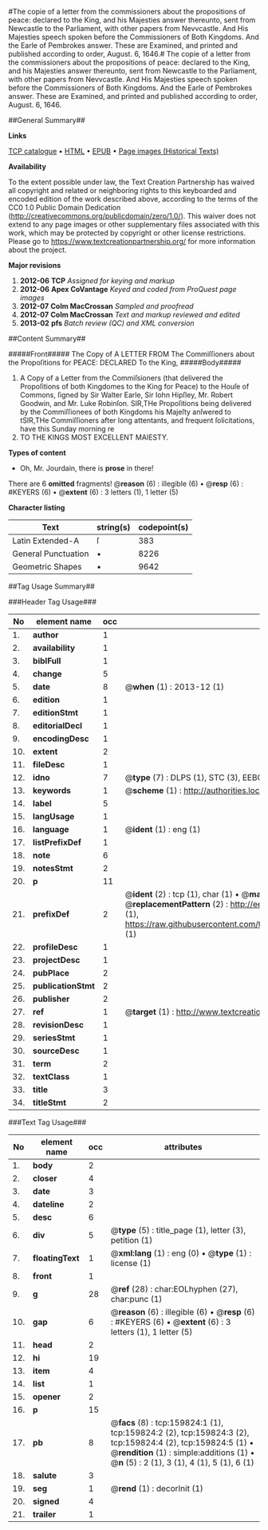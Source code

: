 #The copie of a letter from the commissioners about the propositions of peace: declared to the King, and his Majesties answer thereunto, sent from Newcastle to the Parliament, with other papers from Nevvcastle. And His Majesties speech spoken before the Commissioners of Both Kingdoms. And the Earle of Pembrokes answer.  These are Examined, and printed and published according to order, August. 6, 1646.#
The copie of a letter from the commissioners about the propositions of peace: declared to the King, and his Majesties answer thereunto, sent from Newcastle to the Parliament, with other papers from Nevvcastle. And His Majesties speech spoken before the Commissioners of Both Kingdoms. And the Earle of Pembrokes answer.  These are Examined, and printed and published according to order, August. 6, 1646.

##General Summary##

**Links**

[TCP catalogue](http://www.ota.ox.ac.uk/tcp/)  • 
[HTML](http://tei.it.ox.ac.uk/tcp/Texts-HTML/free/A80/A80461.html)  • 
[EPUB](http://tei.it.ox.ac.uk/tcp/Texts-EPUB/free/A80/A80461.epub) • 
[Page images (Historical Texts)](https://historicaltexts.jisc.ac.uk/eebo-99861613e)

**Availability**

To the extent possible under law, the Text Creation Partnership has waived all copyright and related or neighboring rights to this keyboarded and encoded edition of the work described above, according to the terms of the CC0 1.0 Public Domain Dedication (http://creativecommons.org/publicdomain/zero/1.0/). This waiver does not extend to any page images or other supplementary files associated with this work, which may be protected by copyright or other license restrictions. Please go to https://www.textcreationpartnership.org/ for more information about the project.

**Major revisions**

1. __2012-06__ __TCP__ *Assigned for keying and markup*
1. __2012-06__ __Apex CoVantage__ *Keyed and coded from ProQuest page images*
1. __2012-07__ __Colm MacCrossan__ *Sampled and proofread*
1. __2012-07__ __Colm MacCrossan__ *Text and markup reviewed and edited*
1. __2013-02__ __pfs__ *Batch review (QC) and XML conversion*

##Content Summary##

#####Front#####
The Copy of A LETTER FROM The Commiſſioners about the Propoſitions for PEACE: DECLARED To the King, 
#####Body#####

1. A Copy of a Letter from the Commiſsioners (that delivered the Propoſitions of both Kingdomes to the King for Peace) to the Houſe of Commons, ſigned by Sir Walter Earle, Sir Iohn Hipſley, Mr. Robert Goodwin, and Mr. Luke Robinſon.
SIR,THe Propoſitions being delivered by the Commiſſionees of both Kingdoms his Majeſty anſwered to tSIR,THe Commiſſioners after long attentants, and frequent ſolicitations, have this Sunday morning re
1. TO THE KINGS MOST EXCELLENT MAIESTY.

**Types of content**

  * Oh, Mr. Jourdain, there is **prose** in there!

There are 6 **omitted** fragments! 
 @__reason__ (6) : illegible (6)  •  @__resp__ (6) : #KEYERS (6)  •  @__extent__ (6) : 3 letters (1), 1 letter (5)

**Character listing**


|Text|string(s)|codepoint(s)|
|---|---|---|
|Latin Extended-A|ſ|383|
|General Punctuation|•|8226|
|Geometric Shapes|▪|9642|

##Tag Usage Summary##

###Header Tag Usage###

|No|element name|occ|attributes|
|---|---|---|---|
|1.|__author__|1||
|2.|__availability__|1||
|3.|__biblFull__|1||
|4.|__change__|5||
|5.|__date__|8| @__when__ (1) : 2013-12 (1)|
|6.|__edition__|1||
|7.|__editionStmt__|1||
|8.|__editorialDecl__|1||
|9.|__encodingDesc__|1||
|10.|__extent__|2||
|11.|__fileDesc__|1||
|12.|__idno__|7| @__type__ (7) : DLPS (1), STC (3), EEBO-CITATION (1), PROQUEST (1), VID (1)|
|13.|__keywords__|1| @__scheme__ (1) : http://authorities.loc.gov/ (1)|
|14.|__label__|5||
|15.|__langUsage__|1||
|16.|__language__|1| @__ident__ (1) : eng (1)|
|17.|__listPrefixDef__|1||
|18.|__note__|6||
|19.|__notesStmt__|2||
|20.|__p__|11||
|21.|__prefixDef__|2| @__ident__ (2) : tcp (1), char (1)  •  @__matchPattern__ (2) : ([0-9\-]+):([0-9IVX]+) (1), (.+) (1)  •  @__replacementPattern__ (2) : http://eebo.chadwyck.com/downloadtiff?vid=$1&page=$2 (1), https://raw.githubusercontent.com/textcreationpartnership/Texts/master/tcpchars.xml#$1 (1)|
|22.|__profileDesc__|1||
|23.|__projectDesc__|1||
|24.|__pubPlace__|2||
|25.|__publicationStmt__|2||
|26.|__publisher__|2||
|27.|__ref__|1| @__target__ (1) : http://www.textcreationpartnership.org/docs/. (1)|
|28.|__revisionDesc__|1||
|29.|__seriesStmt__|1||
|30.|__sourceDesc__|1||
|31.|__term__|2||
|32.|__textClass__|1||
|33.|__title__|3||
|34.|__titleStmt__|2||


###Text Tag Usage###

|No|element name|occ|attributes|
|---|---|---|---|
|1.|__body__|2||
|2.|__closer__|4||
|3.|__date__|3||
|4.|__dateline__|2||
|5.|__desc__|6||
|6.|__div__|5| @__type__ (5) : title_page (1), letter (3), petition (1)|
|7.|__floatingText__|1| @__xml:lang__ (1) : eng (0)  •  @__type__ (1) : license (1)|
|8.|__front__|1||
|9.|__g__|28| @__ref__ (28) : char:EOLhyphen (27), char:punc (1)|
|10.|__gap__|6| @__reason__ (6) : illegible (6)  •  @__resp__ (6) : #KEYERS (6)  •  @__extent__ (6) : 3 letters (1), 1 letter (5)|
|11.|__head__|2||
|12.|__hi__|19||
|13.|__item__|4||
|14.|__list__|1||
|15.|__opener__|2||
|16.|__p__|15||
|17.|__pb__|8| @__facs__ (8) : tcp:159824:1 (1), tcp:159824:2 (2), tcp:159824:3 (2), tcp:159824:4 (2), tcp:159824:5 (1)  •  @__rendition__ (1) : simple:additions (1)  •  @__n__ (5) : 2 (1), 3 (1), 4 (1), 5 (1), 6 (1)|
|18.|__salute__|3||
|19.|__seg__|1| @__rend__ (1) : decorInit (1)|
|20.|__signed__|4||
|21.|__trailer__|1||
